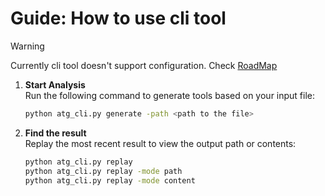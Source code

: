 # Guide: How to use cli tool  
>[!Warning]
>Currently cli tool doesn't support configuration. Check [RoadMap](some.link)
1. **Start Analysis**  
   Run the following command to generate tools based on your input file:
   ```bash
   python atg_cli.py generate -path <path to the file>
   ```
2. **Find the result**  
   Replay the most recent result to view the output path or contents:
   ```bash
   python atg_cli.py replay
   python atg_cli.py replay -mode path
   python atg_cli.py replay -mode content
   ```
